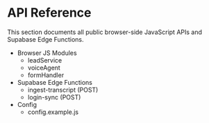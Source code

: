 # API Reference

This section documents all public browser-side JavaScript APIs and Supabase Edge Functions.

- Browser JS Modules
  - leadService
  - voiceAgent
  - formHandler
- Supabase Edge Functions
  - ingest-transcript (POST)
  - login-sync (POST)
- Config
  - config.example.js
